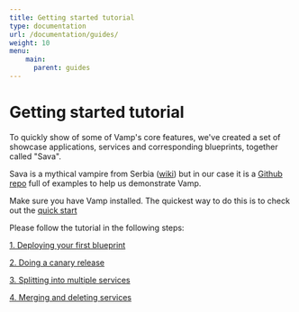 ```yaml
---
title: Getting started tutorial
type: documentation
url: /documentation/guides/
weight: 10
menu:
    main:
      parent: guides
---
```


# Getting started tutorial

To quickly show of some of Vamp's core features, we've created a set of showcase applications, services and corresponding blueprints, together called "Sava". 

Sava is a mythical vampire from Serbia ([wiki](http://en.wikipedia.org/wiki/Sava_Savanovi%C4%87)) but in our case it is a [Github repo](https://github.com/magneticio/sava) full of examples to help us demonstrate Vamp.

Make sure you have Vamp installed. The quickest way to do this is to check out the [quick start](/quick-start/)

Please follow the tutorial in the following steps:

[1. Deploying your first blueprint](/documentation/guides/getting-started-tutorial/1-deploying/)

[2. Doing a canary release](/documentation/guides/getting-started-tutorial/2-canary-release/)

[3. Splitting into multiple services](/documentation/guides/getting-started-tutorial/3-splitting-services/)

[4. Merging and deleting services](/documentation/guides/getting-started-tutorial/4-merge-delete/)


